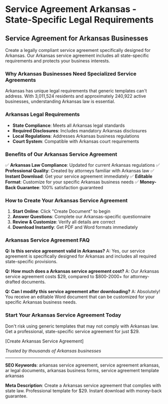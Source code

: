 # Service Agreement Arkansas - State-Specific Legal Requirements

## Service Agreement for Arkansas Businesses

Create a legally compliant service agreement specifically designed for Arkansas. Our Arkansas service agreement includes all state-specific requirements and protects your business interests.

### Why Arkansas Businesses Need Specialized Service Agreements

Arkansas has unique legal requirements that generic templates can't address. With 3,011,524 residents and approximately 240,922 active businesses, understanding Arkansas law is essential.

### Arkansas Legal Requirements

- **State Compliance**: Meets all Arkansas legal standards
- **Required Disclosures**: Includes mandatory Arkansas disclosures
- **Local Regulations**: Addresses Arkansas business regulations
- **Court System**: Compatible with Arkansas court requirements

### Benefits of Our Arkansas Service Agreement

✅ **Arkansas Law Compliance**: Updated for current Arkansas regulations
✅ **Professional Quality**: Created by attorneys familiar with Arkansas law
✅ **Instant Download**: Get your service agreement immediately
✅ **Editable Format**: Customize for your specific Arkansas business needs
✅ **Money-Back Guarantee**: 100% satisfaction guaranteed

### How to Create Your Arkansas Service Agreement

1. **Start Online**: Click "Create Document" to begin
2. **Answer Questions**: Complete our Arkansas-specific questionnaire
3. **Review & Customize**: Verify all details are correct
4. **Download Instantly**: Get PDF and Word formats immediately

### Arkansas Service Agreement FAQ

**Q: Is this service agreement valid in Arkansas?**
A: Yes, our service agreement is specifically designed for Arkansas and includes all required state-specific provisions.

**Q: How much does a Arkansas service agreement cost?**
A: Our Arkansas service agreement costs $29, compared to $800-2000+ for attorney-drafted documents.

**Q: Can I modify this service agreement after downloading?**
A: Absolutely! You receive an editable Word document that can be customized for your specific Arkansas business needs.

### Start Your Arkansas Service Agreement Today

Don't risk using generic templates that may not comply with Arkansas law. Get a professional, state-specific service agreement for just $29.

[Create Arkansas Service Agreement]

*Trusted by thousands of Arkansas businesses*

---

**SEO Keywords**: arkansas service agreement, service agreement arkansas, ar legal documents, arkansas business forms, service agreement template arkansas

**Meta Description**: Create a Arkansas service agreement that complies with state law. Professional template for $29. Instant download with money-back guarantee.
